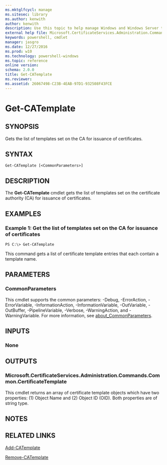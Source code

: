 ```yaml
---
ms.mktglfcycl: manage
ms.sitesec: library
ms.author: kenwith
author: kenwith
description: Use this topic to help manage Windows and Windows Server technologies with Windows PowerShell.
external help file: Microsoft.CertificateServices.Administration.Commands.dll-Help.xml
keywords: powershell, cmdlet
manager: jasgro
ms.date: 12/27/2016
ms.prod: w10
ms.technology: powershell-windows
ms.topic: reference
online version: 
schema: 2.0.0
title: Get-CATemplate
ms.reviewer:
ms.assetid: 26067498-C23B-4EAB-97D1-932508F43FCE
---
```


# Get-CATemplate

## SYNOPSIS
Gets the list of templates set on the CA for issuance of certificates.

## SYNTAX

```
Get-CATemplate [<CommonParameters>]
```

## DESCRIPTION
The **Get-CATemplate** cmdlet gets the list of templates set on the certificate authority (CA) for issuance of certificates.

## EXAMPLES

### Example 1: Get the list of templates set on the CA for issuance of certificates
```
PS C:\> Get-CATemplate
```

This command gets a list of certificate template entries that each contain a template name.

## PARAMETERS

### CommonParameters
This cmdlet supports the common parameters: -Debug, -ErrorAction, -ErrorVariable, -InformationAction, -InformationVariable, -OutVariable, -OutBuffer, -PipelineVariable, -Verbose, -WarningAction, and -WarningVariable. For more information, see [about_CommonParameters](http://go.microsoft.com/fwlink/?LinkID=113216).

## INPUTS

### None

## OUTPUTS

### Microsoft.CertificateServices.Administration.Commands.Common.CertificateTemplate
This cmdlet returns an array of certificate template objects which have two properties: (1) Object Name and (2) Object ID (OID).
Both properties are of string type.

## NOTES

## RELATED LINKS

[Add-CATemplate](./Add-CATemplate.md)

[Remove-CATemplate](./Remove-CATemplate.md)

